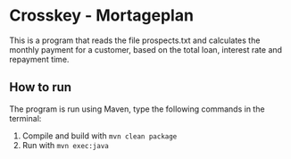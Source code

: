 # Crosskey - Mortageplan
This is a program that reads the file prospects.txt and calculates the monthly payment for a customer, based on the
total loan, interest rate and repayment time.

## How to run
The program is run using Maven, type the following commands in the terminal:

1. Compile and build with `mvn clean package`
2. Run with `mvn exec:java`

